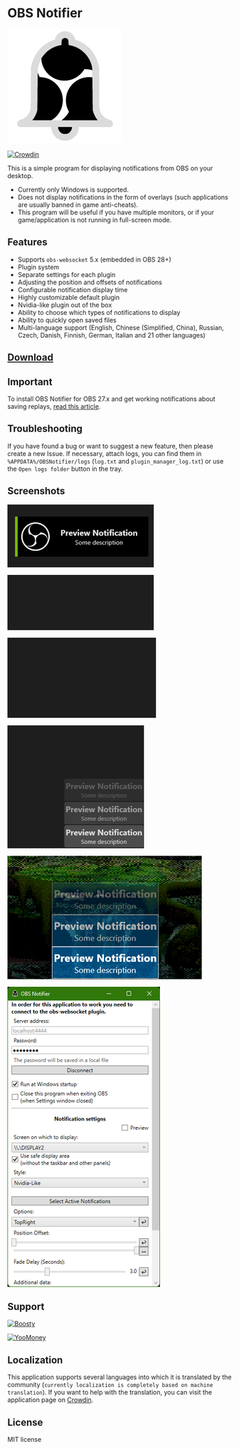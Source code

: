 # OBS Notifier

<img src="Images/obs_notifier.png"/>

[![Crowdin](https://badges.crowdin.net/obs-notifier/localized.svg)](https://crowdin.com/project/obs-notifier)

This is a simple program for displaying notifications from OBS on your desktop.

* Currently only Windows is supported.
* Does not display notifications in the form of overlays (such applications are usually banned in game anti-cheats).
* This program will be useful if you have multiple monitors, or if your game/application is not running in full-screen mode.

## Features

* Supports `obs-websocket` 5.x (embedded in OBS 28+)
* Plugin system
* Separate settings for each plugin
* Adjusting the position and offsets of notifications
* Configurable notification display time
* Highly customizable default plugin
* Nvidia-like plugin out of the box
* Ability to choose which types of notifications to display
* Ability to quickly open saved files
* Multi-language support (English, Chinese (Simplified, China), Russian, Czech, Danish, Finnish, German, Italian and 21 other languages)

## [Download](https://github.com/DmitriySalnikov/OBSNotifier/releases/latest)

## Important

To install OBS Notifier for OBS 27.x and get working notifications about saving replays, [read this article](https://dmitriysalnikov.itch.io/obs-notifier/devlog/335353/how-to-install-obs-notifier).

## Troubleshooting

If you have found a bug or want to suggest a new feature, then please create a new Issue. If necessary, attach logs, you can find them in `%APPDATA%/OBSNotifier/logs` (`log.txt` and `plugin_manager_log.txt`) or use the `Open logs folder` button in the tray.

## Screenshots

![Nvidia-like notifications](Images/readme/nvidia-like_notif1.png)

![Nvidia-like notifications](Images/readme/nvidia-like_notif2.gif)

![Nvidia-like qucik actions](Images/readme/quick_actions.gif)

![Default notifications](Images/readme/default_notif1.gif)

![Default notifications](Images/readme/default_notif2.png)

![Settings Window](Images/readme/OBSNotifier_setting.png)

## Support

[<img src="https://static.boosty.to/assets/images/boostyDomainLogo.5Vlxt.svg" alt="Boosty" width=120px/>](https://boosty.to/dmitriysalnikov/donate)

[<img src="https://upload.wikimedia.org/wikipedia/commons/5/5d/ЮMoney.png" alt="YooMoney" width=120px/>](https://yoomoney.ru/to/4100118474505859)

## Localization

This application supports several languages into which it is translated by the community (`currently localization is completely based on machine translation`). If you want to help with the translation, you can visit the application page on [Crowdin](https://crowdin.com/project/obs-notifier).

## License

MIT license
